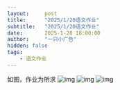 ```yaml
---
layout:     post
title:      "2025/1/20语文作业"
subtitle:   "2025/1/20语文作业"
date:       2025-1-20 18:00:00
author:     "一只小广告"
hidden: false
tags:
    - 语文作业
---
```

如图，作业为所求
![img](/img/yuwen/1201)
![img](/img/yuwen/1202)
![img](/img/yuwen/1203)
